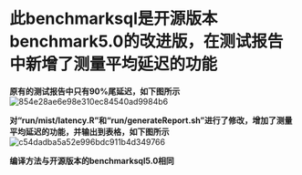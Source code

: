此benchmarksql是开源版本benchmark5.0的改进版，在测试报告中新增了测量平均延迟的功能
==============================================================================

**原有的测试报告中只有90%尾延迟，如下图所示**
![854e28ae6e98e310ec84540ad9984b6](https://github.com/JiangYihe/benchmarksql5.0-nvmdb/assets/71739806/1ebb859d-af78-4ab5-8a7c-64936912abc2)

**对“run/mist/latency.R”和“run/generateReport.sh”进行了修改，增加了测量平均延迟的功能，并输出到表格，如下图所示**
![c54dadba5a52e996bdc911b4d349766](https://github.com/JiangYihe/benchmarksql5.0-nvmdb/assets/71739806/9b301a48-c700-4036-881f-6e2bf067f762)


**编译方法与开源版本的benchmarksql5.0相同**



